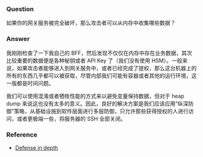 ### Question

如果你的网关服务被完全破坏，那么攻击者可以从内存中收集哪些数据？

### Answer

我刚刚检查了一下我自己的 BFF，然后发现不仅仅在内存中存在业务数据，其次比较重要的数据便是各种秘钥或者 API Key 了（我们没有使用 HSM）。一般来说，如果攻击者能够进入到网关服务中，或者已经完成了提权，那么这台机器上的所有的东西几乎都可以被获取，尽管内部我们可能有容器或者其他的运行环境，这一版都是时间问题。

我们可以使用混淆或者牺牲性能的方式来以避免变量保持数据，但对于 heap dump 来说这也没有太多的意义。因此，良好的解决方案是我们应该应用“纵深防御”策略，从基础设施到软件层面进行多层防御，只允许那些获得授权的人进行访问，或者更极端一些，将服务器的 SSH 全部关闭。

### Reference
- [Defense in depth](https://en.wikipedia.org/wiki/Defense_in_depth_(computing))
